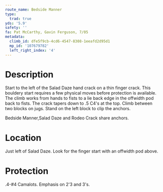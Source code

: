 ```yaml
---
route_name: Bedside Manner
type:
  trad: true
yds: '5.9'
safety: ''
fa: Pat McCarthy, Gavin Ferguson, 7/05
metadata:
  climb_id: dfe5f9cb-4cd6-4547-8308-1eeafd2d95d1
  mp_id: '107679782'
  left_right_index: '4'
---
```

# Description
Start to the left of the Salad Daze hand crack on a thin finger crack.  This bouldery start requires a few physical moves before protection is available.  The climb works from hands to fists to a lie back edge in the offwidth pod back to fists. The crack tapers down to .5 C4's at the top. Climb between two blocks on jugs. Stand on the left block to clip the anchors.

Bedside Manner,Salad Daze and Rodeo Crack share anchors.

# Location
Just left of Salad Daze. Look for the finger start with an offwidth pod above.

# Protection
.4-#4 Camalots. Emphasis on 2'3 and 3's.
